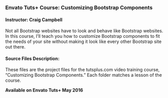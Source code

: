### Envato Tuts+ Course: Customizing Bootstrap Components
#### Instructor: Craig Campbell

Not all Bootstrap websites have to look and behave like Bootstrap websites. In this course, I’ll teach you how to customize Bootstrap components to fit the needs of your site without making it look like every other Bootstrap site out there.

#### Source Files Description:

These files are the project files for the tutsplus.com video training course, “Customizing Bootstrap Components.” Each folder matches a lesson of the course.

**Available on Envato Tuts+ May 2016**
